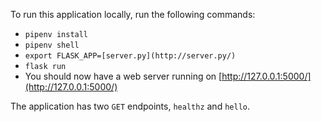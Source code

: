 To run this application locally, run the following commands:

- `pipenv install`
- `pipenv shell`
- `export FLASK_APP=[server.py](http://server.py/)`
- `flask run`
- You should now have a web server running on [http://127.0.0.1:5000/](http://127.0.0.1:5000/)

The application has two `GET` endpoints, `healthz` and `hello`.
